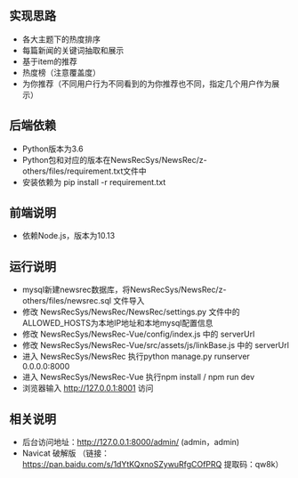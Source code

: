 ## 实现思路
- 各大主题下的热度排序
- 每篇新闻的关键词抽取和展示
- 基于item的推荐
- 热度榜（注意覆盖度）
- 为你推荐（不同用户行为不同看到的为你推荐也不同，指定几个用户作为展示）

## 后端依赖
- Python版本为3.6
- Python包和对应的版本在NewsRecSys/NewsRec/z-others/files/requirement.txt文件中
- 安装依赖为 pip install -r requirement.txt

## 前端说明
- 依赖Node.js，版本为10.13

## 运行说明
- mysql新建newsrec数据库，将NewsRecSys/NewsRec/z-others/files/newsrec.sql 文件导入
- 修改 NewsRecSys/NewsRec/NewsRec/settings.py 文件中的ALLOWED_HOSTS为本地IP地址和本地mysql配置信息
- 修改 NewsRecSys/NewsRec-Vue/config/index.js 中的 serverUrl
- 修改 NewsRecSys/NewsRec-Vue/src/assets/js/linkBase.js 中的 serverUrl
- 进入 NewsRecSys/NewsRec 执行python manage.py runserver 0.0.0.0:8000
- 进入 NewsRecSys/NewsRec-Vue 执行npm install /  npm run dev
- 浏览器输入 http://127.0.0.1:8001 访问

## 相关说明
- 后台访问地址：http://127.0.0.1:8000/admin/  (admin，admin)
- Navicat 破解版 （链接：https://pan.baidu.com/s/1dYtKQxnoSZywuRfgCOfPRQ  提取码：qw8k） 

